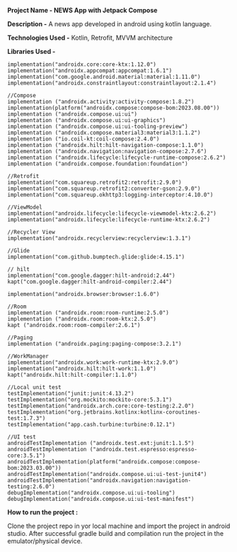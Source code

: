 **Project Name - NEWS App with Jetpack Compose**

**Description  -**  A news app developed in android using kotlin language.

**Technologies Used -**  Kotlin, Retrofit, MVVM architecture

**Libraries Used -**

    implementation("androidx.core:core-ktx:1.12.0")
    implementation("androidx.appcompat:appcompat:1.6.1")
    implementation("com.google.android.material:material:1.11.0")
    implementation("androidx.constraintlayout:constraintlayout:2.1.4")

    //Compose
    implementation ("androidx.activity:activity-compose:1.8.2")
    implementation(platform("androidx.compose:compose-bom:2023.08.00"))
    implementation ("androidx.compose.ui:ui")
    implementation ("androidx.compose.ui:ui-graphics")
    implementation ("androidx.compose.ui:ui-tooling-preview")
    implementation ("androidx.compose.material3:material3:1.1.2")
    implementation ("io.coil-kt:coil-compose:2.4.0")
    implementation ("androidx.hilt:hilt-navigation-compose:1.1.0")
    implementation ("androidx.navigation:navigation-compose:2.7.6")
    implementation ("androidx.lifecycle:lifecycle-runtime-compose:2.6.2")
    implementation ("androidx.compose.foundation:foundation")

    //Retrofit
    implementation("com.squareup.retrofit2:retrofit:2.9.0")
    implementation("com.squareup.retrofit2:converter-gson:2.9.0")
    implementation("com.squareup.okhttp3:logging-interceptor:4.10.0")

    //ViewModel
    implementation("androidx.lifecycle:lifecycle-viewmodel-ktx:2.6.2")
    implementation("androidx.lifecycle:lifecycle-runtime-ktx:2.6.2")

    //Recycler View
    implementation("androidx.recyclerview:recyclerview:1.3.1")

    //Glide
    implementation("com.github.bumptech.glide:glide:4.15.1")

    // hilt
    implementation("com.google.dagger:hilt-android:2.44")
    kapt("com.google.dagger:hilt-android-compiler:2.44")

    implementation("androidx.browser:browser:1.6.0")

    //Room
    implementation ("androidx.room:room-runtime:2.5.0")
    implementation ("androidx.room:room-ktx:2.5.0")
    kapt ("androidx.room:room-compiler:2.6.1")

    //Paging
    implementation ("androidx.paging:paging-compose:3.2.1")

    //WorkManager
    implementation("androidx.work:work-runtime-ktx:2.9.0")
    implementation("androidx.hilt:hilt-work:1.1.0")
    kapt("androidx.hilt:hilt-compiler:1.1.0")

    //Local unit test
    testImplementation("junit:junit:4.13.2")
    testImplementation("org.mockito:mockito-core:5.3.1")
    testImplementation("androidx.arch.core:core-testing:2.2.0")
    testImplementation("org.jetbrains.kotlinx:kotlinx-coroutines-test:1.7.3")
    testImplementation("app.cash.turbine:turbine:0.12.1")

    //UI test
    androidTestImplementation ("androidx.test.ext:junit:1.1.5")
    androidTestImplementation ("androidx.test.espresso:espresso-core:3.5.1")
    androidTestImplementation(platform("androidx.compose:compose-bom:2023.03.00"))
    androidTestImplementation("androidx.compose.ui:ui-test-junit4")
    androidTestImplementation("androidx.navigation:navigation-testing:2.6.0")
    debugImplementation("androidx.compose.ui:ui-tooling")
    debugImplementation("androidx.compose.ui:ui-test-manifest")

**How to run the project :**

Clone the project repo in yor local machine and import the project in android studio. After successful gradle build and compilation run the project in the emulator/physical device. 
